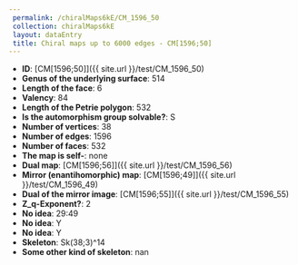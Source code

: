 ```yaml
--- 
 permalink: /chiralMaps6kE/CM_1596_50 
 collection: chiralMaps6kE
 layout: dataEntry
 title: Chiral maps up to 6000 edges - CM[1596;50]
---
```


- **ID**: [CM[1596;50]]({{ site.url }}/test/CM_1596_50)
- **Genus of the underlying surface**: 514
- **Length of the face**: 6
- **Valency**: 84
- **Length of the Petrie polygon**: 532
- **Is the automorphism group solvable?**: S
- **Number of vertices**: 38
- **Number of edges**: 1596
- **Number of faces**: 532
- **The map is self-**: none
- **Dual map**: [CM[1596;56]]({{ site.url }}/test/CM_1596_56)
- **Mirror (enantihomorphic) map**: [CM[1596;49]]({{ site.url }}/test/CM_1596_49)
- **Dual of the mirror image**: [CM[1596;55]]({{ site.url }}/test/CM_1596_55)
- **Z_q-Exponent?**: 2
- **No idea**:  29:49
- **No idea**: Y
- **No idea**: Y
- **Skeleton**: Sk(38;3)^14
- **Some other kind of skeleton**: nan
